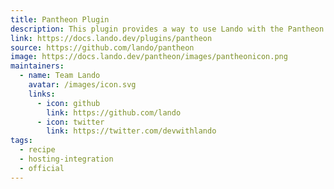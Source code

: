 ```yaml
---
title: Pantheon Plugin
description: This plugin provides a way to use Lando with the Pantheon hosting service.
link: https://docs.lando.dev/plugins/pantheon
source: https://github.com/lando/pantheon
image: https://docs.lando.dev/pantheon/images/pantheonicon.png
maintainers:
  - name: Team Lando
    avatar: /images/icon.svg
    links:
      - icon: github
        link: https://github.com/lando
      - icon: twitter
        link: https://twitter.com/devwithlando
tags:
  - recipe
  - hosting-integration
  - official
---
```



